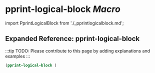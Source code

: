# **pprint-logical-block** *Macro*

import PprintLogicalBlock from './_pprintlogicalblock.md';

<PprintLogicalBlock />

## Expanded Reference: pprint-logical-block

:::tip
TODO: Please contribute to this page by adding explanations and examples
:::

```lisp
(pprint-logical-block )
```
